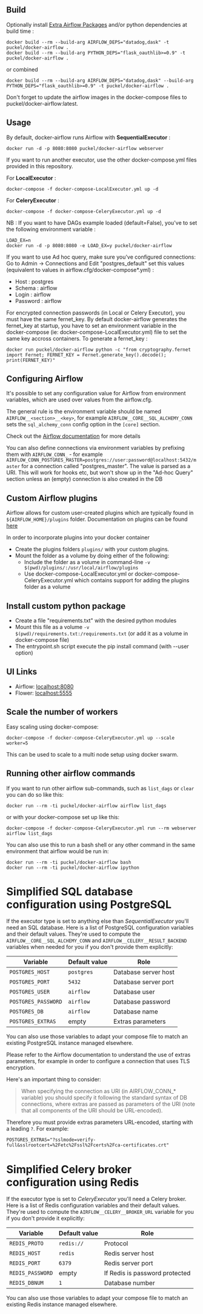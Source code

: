 ## Build

Optionally install [Extra Airflow Packages](https://airflow.incubator.apache.org/installation.html#extra-package) and/or python dependencies at build time :

```
docker build --rm --build-arg AIRFLOW_DEPS="datadog,dask" -t puckel/docker-airflow .
docker build --rm --build-arg PYTHON_DEPS="flask_oauthlib>=0.9" -t puckel/docker-airflow .
```

or combined

```
docker build --rm --build-arg AIRFLOW_DEPS="datadog,dask" --build-arg PYTHON_DEPS="flask_oauthlib>=0.9" -t puckel/docker-airflow .
```

Don't forget to update the airflow images in the docker-compose files to puckel/docker-airflow:latest.

## Usage

By default, docker-airflow runs Airflow with **SequentialExecutor** :

```
docker run -d -p 8080:8080 puckel/docker-airflow webserver
```

If you want to run another executor, use the other docker-compose.yml files provided in this repository.

For **LocalExecutor** :

```
docker-compose -f docker-compose-LocalExecutor.yml up -d
```

For **CeleryExecutor** :

```
docker-compose -f docker-compose-CeleryExecutor.yml up -d
```

NB : If you want to have DAGs example loaded (default=False), you've to set the following environment variable :

```
LOAD_EX=n
docker run -d -p 8080:8080 -e LOAD_EX=y puckel/docker-airflow
```

If you want to use Ad hoc query, make sure you've configured connections: Go to Admin -> Connections and Edit "postgres_default" set this values (equivalent to values in airflow.cfg/docker-compose*.yml) :

- Host : postgres
- Schema : airflow
- Login : airflow
- Password : airflow

For encrypted connection passwords (in Local or Celery Executor), you must have the same fernet_key. By default docker-airflow generates the fernet_key at startup, you have to set an environment variable in the docker-compose (ie: docker-compose-LocalExecutor.yml) file to set the same key accross containers. To generate a fernet_key :

```
docker run puckel/docker-airflow python -c "from cryptography.fernet import Fernet; FERNET_KEY = Fernet.generate_key().decode(); print(FERNET_KEY)"
```

## Configuring Airflow

It's possible to set any configuration value for Airflow from environment variables, which are used over values from the airflow.cfg.

The general rule is the environment variable should be named `AIRFLOW__<section>__<key>`, for example `AIRFLOW__CORE__SQL_ALCHEMY_CONN` sets the `sql_alchemy_conn` config option in the `[core]` section.

Check out the [Airflow documentation](http://airflow.readthedocs.io/en/latest/howto/set-config.html#setting-configuration-options) for more details

You can also define connections via environment variables by prefixing them with `AIRFLOW_CONN_` - for example `AIRFLOW_CONN_POSTGRES_MASTER=postgres://user:password@localhost:5432/master` for a connection called "postgres_master". The value is parsed as a URI. This will work for hooks etc, but won't show up in the "Ad-hoc Query" section unless an (empty) connection is also created in the DB

## Custom Airflow plugins

Airflow allows for custom user-created plugins which are typically found in `${AIRFLOW_HOME}/plugins` folder. Documentation on plugins can be found [here](https://airflow.apache.org/plugins.html)

In order to incorporate plugins into your docker container

- Create the plugins folders `plugins/` with your custom plugins.
- Mount the folder as a volume by doing either of the following:
  - Include the folder as a volume in command-line `-v $(pwd)/plugins/:/usr/local/airflow/plugins`
  - Use docker-compose-LocalExecutor.yml or docker-compose-CeleryExecutor.yml which contains support for adding the plugins folder as a volume

## Install custom python package

- Create a file "requirements.txt" with the desired python modules
- Mount this file as a volume `-v $(pwd)/requirements.txt:/requirements.txt` (or add it as a volume in docker-compose file)
- The entrypoint.sh script execute the pip install command (with --user option)

## UI Links

- Airflow: [localhost:8080](http://localhost:8080/)
- Flower: [localhost:5555](http://localhost:5555/)

## Scale the number of workers

Easy scaling using docker-compose:

```
docker-compose -f docker-compose-CeleryExecutor.yml up --scale worker=5
```

This can be used to scale to a multi node setup using docker swarm.

## Running other airflow commands

If you want to run other airflow sub-commands, such as `list_dags` or `clear` you can do so like this:

```
docker run --rm -ti puckel/docker-airflow airflow list_dags
```

or with your docker-compose set up like this:

```
docker-compose -f docker-compose-CeleryExecutor.yml run --rm webserver airflow list_dags
```

You can also use this to run a bash shell or any other command in the same environment that airflow would be run in:

```
docker run --rm -ti puckel/docker-airflow bash
docker run --rm -ti puckel/docker-airflow ipython
```

# Simplified SQL database configuration using PostgreSQL

If the executor type is set to anything else than *SequentialExecutor* you'll need an SQL database. Here is a list of PostgreSQL configuration variables and their default values. They're used to compute the `AIRFLOW__CORE__SQL_ALCHEMY_CONN` and `AIRFLOW__CELERY__RESULT_BACKEND` variables when needed for you if you don't provide them explicitly:

| Variable            | Default value | Role                 |
| ------------------- | ------------- | -------------------- |
| `POSTGRES_HOST`     | `postgres`    | Database server host |
| `POSTGRES_PORT`     | `5432`        | Database server port |
| `POSTGRES_USER`     | `airflow`     | Database user        |
| `POSTGRES_PASSWORD` | `airflow`     | Database password    |
| `POSTGRES_DB`       | `airflow`     | Database name        |
| `POSTGRES_EXTRAS`   | empty         | Extras parameters    |

You can also use those variables to adapt your compose file to match an existing PostgreSQL instance managed elsewhere.

Please refer to the Airflow documentation to understand the use of extras parameters, for example in order to configure a connection that uses TLS encryption.

Here's an important thing to consider:

> When specifying the connection as URI (in AIRFLOW_CONN_* variable) you should specify it following the standard syntax of DB connections, where extras are passed as parameters of the URI (note that all components of the URI should be URL-encoded).

Therefore you must provide extras parameters URL-encoded, starting with a leading `?`. For example:

```
POSTGRES_EXTRAS="?sslmode=verify-full&sslrootcert=%2Fetc%2Fssl%2Fcerts%2Fca-certificates.crt"
```

# Simplified Celery broker configuration using Redis

If the executor type is set to *CeleryExecutor* you'll need a Celery broker. Here is a list of Redis configuration variables and their default values. They're used to compute the `AIRFLOW__CELERY__BROKER_URL` variable for you if you don't provide it explicitly:

| Variable         | Default value | Role                           |
| ---------------- | ------------- | ------------------------------ |
| `REDIS_PROTO`    | `redis://`    | Protocol                       |
| `REDIS_HOST`     | `redis`       | Redis server host              |
| `REDIS_PORT`     | `6379`        | Redis server port              |
| `REDIS_PASSWORD` | empty         | If Redis is password protected |
| `REDIS_DBNUM`    | `1`           | Database number                |

You can also use those variables to adapt your compose file to match an existing Redis instance managed elsewhere.